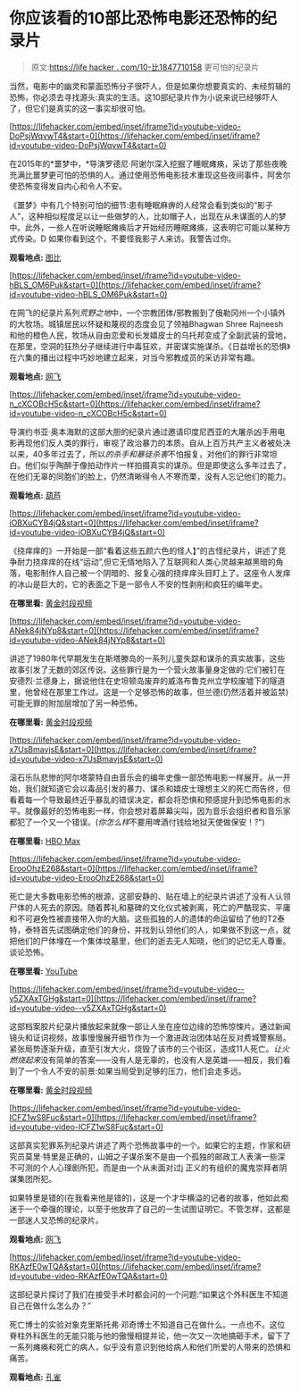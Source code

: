 # 你应该看的10部比恐怖电影还恐怖的纪录片

> 原文:[https://life hacker . com/10-比1847710158](https://lifehacker.com/10-documentaries-you-should-watch-that-are-scarier-than-1847710158) 更可怕的纪录片

当然，电影中的幽灵和蒙面恐怖分子很吓人，但是如果你想要真实的、未经剪辑的恐怖，你必须去寻找源头:真实的生活。这10部纪录片作为小说来说已经够吓人了，但它们是真实的这一事实却很可怕。

 [https://lifehacker.com/embed/inset/iframe?id=youtube-video-DoPsjWqvwT4&start=0](https://lifehacker.com/embed/inset/iframe?id=youtube-video-DoPsjWqvwT4&start=0) 

在2015年的*噩梦中，*导演罗德尼·阿谢尔深入挖掘了睡眠瘫痪，采访了那些夜晚充满比噩梦更可怕的恐惧的人。通过使用恐怖电影技术重现这些夜间事件，阿舍尔使恐怖变得发自内心和令人不安。

《噩梦》中有几个特别可怕的细节:患有睡眠麻痹的人经常会看到类似的“影子人”，这种相似程度足以让一些做梦的人，比如帽子人，出现在从未谋面的人的梦中。此外，一些人在听说睡眠瘫痪后才开始经历睡眠瘫痪，这表明它可能以某种方式传染。D 如果你看到这个，不要怪我影子人来访。我警告过你。

**观看地点:** [图比](https://tubitv.com/movies/562196?utm_source=justwatch-feed&tracking=justwatch-feed)

 [https://lifehacker.com/embed/inset/iframe?id=youtube-video-hBLS_OM6Puk&start=0](https://lifehacker.com/embed/inset/iframe?id=youtube-video-hBLS_OM6Puk&start=0) 

在网飞的纪录片系列*荒野之地*中，一个宗教团体/邪教搬到了俄勒冈州一个小镇外的大牧场。城镇居民以怀疑和蔑视的态度会见了领袖Bhagwan Shree Rajneesh和他的橙色人民，牧场从自由恋爱和长发嬉皮士的乌托邦变成了全副武装的营地，在那里，空洞的狂热分子继续进行中毒狂欢，并密谋实施谋杀。《日益增长的恐惧》在六集的播出过程中巧妙地建立起来，对当今邪教成员的采访非常有趣。

**观看地点:** [网飞](https://www.netflix.com/title/80145240)

 [https://lifehacker.com/embed/inset/iframe?id=youtube-video-n_cXCOBcH5c&start=0](https://lifehacker.com/embed/inset/iframe?id=youtube-video-n_cXCOBcH5c&start=0) 

导演约书亚·奥本海默的这部大胆的纪录片通过邀请印度尼西亚的大屠杀凶手用电影再现他们反人类的罪行，审视了政治暴力的本质。自从上百万共产主义者被处决以来，40多年过去了，所以*的杀手和暴徒杀害*不怕报复，对他们的罪行非常坦白。他们似乎陶醉于像拍动作片一样拍摄真实的谋杀。但是即使这么多年过去了，在他们无辜的同胞们的脸上，仍然清晰得令人不寒而栗，没有人忘记他们的能力。

**观看地点:** [葫芦](https://www.hulu.com/movie/the-act-of-killing-f996e8a6-f68c-4ba0-b7dd-36c30d5dcf8f)

 [https://lifehacker.com/embed/inset/iframe?id=youtube-video-iOBXuCYB4jQ&start=0](https://lifehacker.com/embed/inset/iframe?id=youtube-video-iOBXuCYB4jQ&start=0) 

《挠痒痒的》一开始是一部“看着这些五颜六色的怪人】”的古怪纪录片，讲述了竞争耐力挠痒痒的在线“运动”,但它无情地陷入了互联网和人类心灵越来越黑暗的角落，电影制作人自己被一个阴暗的、报复心强的挠痒痒头目盯上了。这座令人发痒的冰山是巨大的，它的表面之下是一部令人不安的性剥削和疯狂的编年史。

**在哪里看:** [黄金时段视频](https://www.amazon.com/Tickled-David-Farrier/dp/B01JTOBDB2?asc_campaign=InlineText&asc_refurl=https://lifehacker.com/10-documentaries-you-should-watch-that-are-scarier-than-1847710158&asc_source=&tag=kinjalifehackerlink-20#:~:text=Watch%20Tickled%20%7C%20Prime%20Video)

 [https://lifehacker.com/embed/inset/iframe?id=youtube-video-ANek84jNYp8&start=0](https://lifehacker.com/embed/inset/iframe?id=youtube-video-ANek84jNYp8&start=0) 

讲述了1980年代早期发生在斯塔滕岛的一系列儿童失踪和谋杀的真实故事，这些故事引发了无数的郊区传说。这些罪行是为一个营火故事量身定做的:它们被钉在安德烈·兰德身上，据说他住在史坦顿岛废弃的威洛布鲁克州立学校废墟下的隧道里，他曾经在那里工作过。这是一个足够恐怖的故事，但兰德(仍然活着并被监禁)可能无罪的附加层增加了另一种恐怖。

**在哪里看:** [黄金时段视频](https://www.amazon.com/Cropsey-Barbara-Brancaccio-Joshua-Zeman/dp/B004FTMNN4?asc_campaign=InlineText&asc_refurl=https://lifehacker.com/10-documentaries-you-should-watch-that-are-scarier-than-1847710158&asc_source=&tag=kinjalifehackerlink-20#:~:text=Watch%20Cropsey%20%7C%20Prime%20Video)

 [https://lifehacker.com/embed/inset/iframe?id=youtube-video-x7UsBmavjsE&start=0](https://lifehacker.com/embed/inset/iframe?id=youtube-video-x7UsBmavjsE&start=0) 

滚石乐队悲惨的阿尔塔蒙特自由音乐会的编年史像一部恐怖电影一样展开。从一开始，我们就知道它会以毒品引发的暴力、谋杀和嬉皮士理想主义的死亡而告终，但看着每一个导致最终近乎暴乱的错误决定，都会将恐惧和预感提升到恐怖电影的水平。就像最好的恐怖电影一样，你会想对着屏幕尖叫，因为音乐会组织者和音乐家都犯了一个又一个错误。(*你怎么样*不要用啤酒付钱给地狱天使做保安！?")

**在哪里看:** [HBO Max](https://www.hbomax.com/feature/urn:hbo:feature:GXk3jxQzVyZ4_wwEAAAdn)

 [https://lifehacker.com/embed/inset/iframe?id=youtube-video-ErooOhzE268&start=0](https://lifehacker.com/embed/inset/iframe?id=youtube-video-ErooOhzE268&start=0) 

死亡是大多数电影恐怖的根源，这部安静的、贴在墙上的纪录片讲述了没有人认领尸体的人死去的原因。随着葬礼和墓碑的文化仪式被剥离，死亡的严酷现实、平庸和不可避免性被直接带入你的大脑。这些孤独的人的遗体的命运留给了他的T2泰特，泰特首先试图确定他们的身份，并找到认领他们的人，如果做不到这一点，就把他们的尸体埋在一个集体坟墓里，他们的逝去无人知晓，他们的记忆无人尊重。谈论恐怖。

**在哪里看:** [YouTube](https://www.youtube.com/watch?v=ErooOhzE268)

 [https://lifehacker.com/embed/inset/iframe?id=youtube-video--v5ZXAxTGHg&start=0](https://lifehacker.com/embed/inset/iframe?id=youtube-video--v5ZXAxTGHg&start=0) 

这部档案胶片纪录片播放起来就像一部让人坐在座位边缘的恐怖惊悚片。通过新闻镜头和证词视频，故事慢慢展开细节作为一个激进政治团体站在反对费城警察局。紧张局势逐渐升级，直至引发大火，烧毁了该市的三个街区，造成11人死亡。*让火燃烧起来*没有简单的答案——没有人是无辜的，也没有人是英雄——相反，我们看到了一个令人不安的前景:如果当局受到足够的压力，他们会走多远。

**在哪里看:** [黄金时段视频](https://www.amazon.com/Let-Fire-Burn-Michael-Ward/dp/B00HXT5YH0?asc_campaign=InlineText&asc_refurl=https://lifehacker.com/10-documentaries-you-should-watch-that-are-scarier-than-1847710158&asc_source=&tag=kinjalifehackerlink-20)

 [https://lifehacker.com/embed/inset/iframe?id=youtube-video-ICFZ1wS8Fuc&start=0](https://lifehacker.com/embed/inset/iframe?id=youtube-video-ICFZ1wS8Fuc&start=0) 

这部真实犯罪系列纪录片讲述了两个恐怖故事中的一个。如果它的主题，作家和研究员莫里·特里是正确的，山姆之子谋杀案不是由一个孤独的邮政工人表演一些深不可测的个人心理剧所犯，而是由一个从未面对过j 正义的有组织的魔鬼崇拜者阴谋集团所犯。

如果特里是错的(在我看来他是错的)，这是一个才华横溢的记者的故事，他如此痴迷于一个牵强的理论，以至于他放弃了自己的一生试图证明它。不管怎样，这都是一部迷人又恐怖的纪录片。

**观看地点:** [网飞](https://www.netflix.com/title/81059887)

 [https://lifehacker.com/embed/inset/iframe?id=youtube-video-RKAzfE0wTQA&start=0](https://lifehacker.com/embed/inset/iframe?id=youtube-video-RKAzfE0wTQA&start=0) 

这部纪录片探讨了我们在接受手术时都会问的一个问题:“如果这个外科医生不知道自己在做什么怎么办？”

死亡博士的实验对象克里斯托弗·邓奇博士不知道自己在做什么。一点也不。这位脊柱外科医生的无能只能与他的傲慢相提并论，他一次又一次地搞砸手术，留下了一系列瘫痪和死亡的病人，似乎没有意识到他给病人和他们所爱的人带来的恐惧和痛苦。

**观看地点:** [孔雀](https://www.peacocktv.com/watch-online/tv/dr.-death-the-undoctored-story/6823724819514225112)